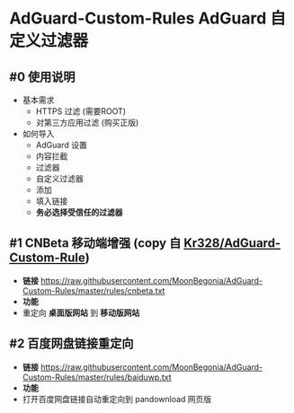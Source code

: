 # AdGuard-Custom-Rules AdGuard 自定义过滤器

## #0 使用说明

- 基本需求
  - HTTPS 过滤 (需要ROOT)
  - 对第三方应用过滤 (购买正版)
- 如何导入
  - AdGuard 设置
  - 内容拦截
  - 过滤器
  - 自定义过滤器
  - 添加
  - 填入链接
  - **务必选择受信任的过滤器**

## #1 CNBeta 移动端增强 (copy 自 [Kr328/AdGuard-Custom-Rule](https://github.com/Kr328/AdGuard-Custom-Rule))

- **链接** <https://raw.githubusercontent.com/MoonBegonia/AdGuard-Custom-Rules/master/rules/cnbeta.txt>
- **功能**
- 重定向 **桌面版网站** 到 **移动版网站**

## #2 百度网盘链接重定向

- **链接** <https://raw.githubusercontent.com/MoonBegonia/AdGuard-Custom-Rules/master/rules/baiduwp.txt>
- **功能**
- 打开百度网盘链接自动重定向到 pandownload 网页版
